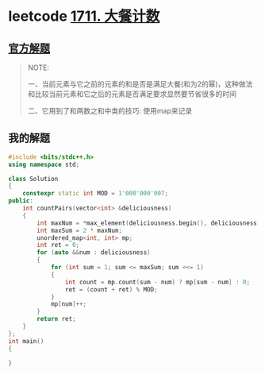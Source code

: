 # leetcode [1711. 大餐计数](https://leetcode-cn.com/problems/count-good-meals/)



## [官方解题](https://leetcode-cn.com/problems/count-good-meals/solution/da-can-ji-shu-by-leetcode-solution-fvg9/)

> NOTE: 
>
> 一、当前元素与它之前的元素的和是否是满足大餐(和为2的幂)，这种做法和比较当前元素和它之后的元素是否满足要求显然要节省很多的时间
>
> 二、它用到了和两数之和中类的技巧: 使用map来记录
>
> 



## 我的解题

```C++
#include <bits/stdc++.h>
using namespace std;

class Solution
{
	constexpr static int MOD = 1'000'000'007;
public:
	int countPairs(vector<int> &deliciousness)
	{
		int maxNum = *max_element(deliciousness.begin(), deliciousness.end());
		int maxSum = 2 * maxNum;
		unordered_map<int, int> mp;
		int ret = 0;
		for (auto &&num : deliciousness)
		{
			for (int sum = 1; sum <= maxSum; sum <<= 1)
			{
				int count = mp.count(sum - num) ? mp[sum - num] : 0;
				ret = (count + ret) % MOD;
			}
			mp[num]++;
		}
		return ret;
	}
};
int main()
{

}

```

